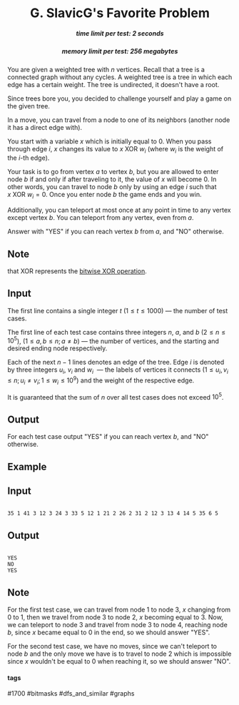 <h1 style='text-align: center;'> G. SlavicG's Favorite Problem</h1>

<h5 style='text-align: center;'>time limit per test: 2 seconds</h5>
<h5 style='text-align: center;'>memory limit per test: 256 megabytes</h5>

You are given a weighted tree with $n$ vertices. Recall that a tree is a connected graph without any cycles. A weighted tree is a tree in which each edge has a certain weight. The tree is undirected, it doesn't have a root.

Since trees bore you, you decided to challenge yourself and play a game on the given tree.

In a move, you can travel from a node to one of its neighbors (another node it has a direct edge with).

You start with a variable $x$ which is initially equal to $0$. When you pass through edge $i$, $x$ changes its value to $x ~\mathsf{XOR}~ w_i$ (where $w_i$ is the weight of the $i$-th edge). 

Your task is to go from vertex $a$ to vertex $b$, but you are allowed to enter node $b$ if and only if after traveling to it, the value of $x$ will become $0$. In other words, you can travel to node $b$ only by using an edge $i$ such that $x ~\mathsf{XOR}~ w_i = 0$. Once you enter node $b$ the game ends and you win.

Additionally, you can teleport at most once at any point in time to any vertex except vertex $b$. You can teleport from any vertex, even from $a$.

Answer with "YES" if you can reach vertex $b$ from $a$, and "NO" otherwise.

## Note

 that $\mathsf{XOR}$ represents the [bitwise XOR operation](https://en.wikipedia.org/wiki/Bitwise_operation#XOR).

## Input

The first line contains a single integer $t$ ($1 \leq t \leq 1000$) — the number of test cases.

The first line of each test case contains three integers $n$, $a$, and $b$ ($2 \leq n \leq 10^5$), ($1 \leq a, b \leq n; a \ne b$) — the number of vertices, and the starting and desired ending node respectively.

Each of the next $n-1$ lines denotes an edge of the tree. Edge $i$ is denoted by three integers $u_i$, $v_i$ and $w_i$  — the labels of vertices it connects ($1 \leq u_i, v_i \leq n; u_i \ne v_i; 1 \leq w_i \leq 10^9$) and the weight of the respective edge.

It is guaranteed that the sum of $n$ over all test cases does not exceed $10^5$.

## Output

For each test case output "YES" if you can reach vertex $b$, and "NO" otherwise.

## Example

## Input


```

35 1 41 3 12 3 24 3 33 5 12 1 21 2 26 2 31 2 12 3 13 4 14 5 35 6 5
```
## Output


```

YES
NO
YES

```
## Note

For the first test case, we can travel from node $1$ to node $3$, $x$ changing from $0$ to $1$, then we travel from node $3$ to node $2$, $x$ becoming equal to $3$. Now, we can teleport to node $3$ and travel from node $3$ to node $4$, reaching node $b$, since $x$ became equal to $0$ in the end, so we should answer "YES".

For the second test case, we have no moves, since we can't teleport to node $b$ and the only move we have is to travel to node $2$ which is impossible since $x$ wouldn't be equal to $0$ when reaching it, so we should answer "NO".



#### tags 

#1700 #bitmasks #dfs_and_similar #graphs 